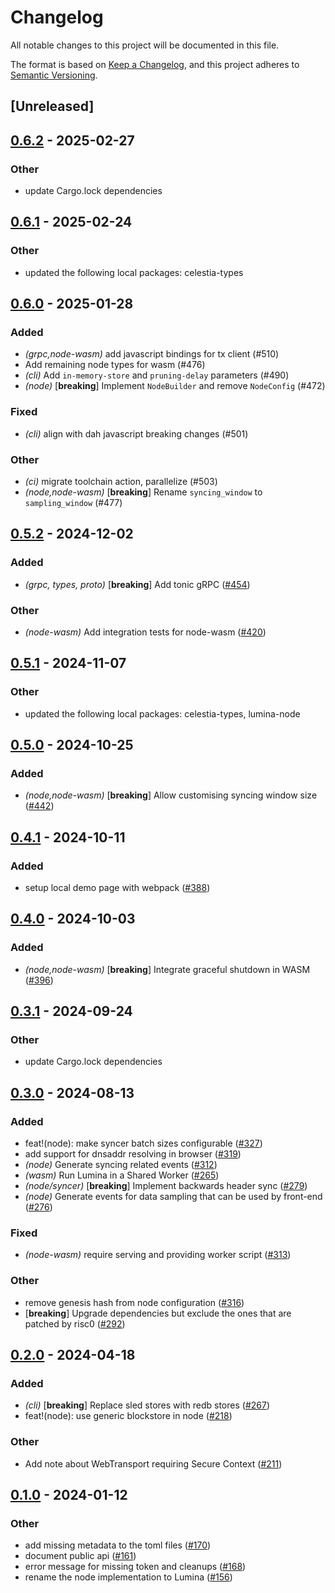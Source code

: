 # Changelog
All notable changes to this project will be documented in this file.

The format is based on [Keep a Changelog](https://keepachangelog.com/en/1.0.0/),
and this project adheres to [Semantic Versioning](https://semver.org/spec/v2.0.0.html).

## [Unreleased]

## [0.6.2](https://github.com/eigerco/lumina/compare/lumina-cli-v0.6.1...lumina-cli-v0.6.2) - 2025-02-27

### Other

- update Cargo.lock dependencies

## [0.6.1](https://github.com/eigerco/lumina/compare/lumina-cli-v0.6.0...lumina-cli-v0.6.1) - 2025-02-24

### Other

- updated the following local packages: celestia-types

## [0.6.0](https://github.com/eigerco/lumina/compare/lumina-cli-v0.5.2...lumina-cli-v0.6.0) - 2025-01-28

### Added

- *(grpc,node-wasm)* add javascript bindings for tx client (#510)
- Add remaining node types for wasm (#476)
- *(cli)* Add `in-memory-store` and `pruning-delay` parameters (#490)
- *(node)* [**breaking**] Implement `NodeBuilder` and remove `NodeConfig` (#472)

### Fixed

- *(cli)* align with dah javascript breaking changes (#501)

### Other

- *(ci)* migrate toolchain action, parallelize (#503)
- *(node,node-wasm)* [**breaking**] Rename `syncing_window` to `sampling_window` (#477)

## [0.5.2](https://github.com/eigerco/lumina/compare/lumina-cli-v0.5.1...lumina-cli-v0.5.2) - 2024-12-02

### Added

- *(grpc, types, proto)* [**breaking**] Add tonic gRPC ([#454](https://github.com/eigerco/lumina/pull/454))

### Other

- *(node-wasm)* Add integration tests for node-wasm ([#420](https://github.com/eigerco/lumina/pull/420))

## [0.5.1](https://github.com/eigerco/lumina/compare/lumina-cli-v0.5.0...lumina-cli-v0.5.1) - 2024-11-07

### Other

- updated the following local packages: celestia-types, lumina-node

## [0.5.0](https://github.com/eigerco/lumina/compare/lumina-cli-v0.4.1...lumina-cli-v0.5.0) - 2024-10-25

### Added

- *(node,node-wasm)* [**breaking**] Allow customising syncing window size ([#442](https://github.com/eigerco/lumina/pull/442))

## [0.4.1](https://github.com/eigerco/lumina/compare/lumina-cli-v0.4.0...lumina-cli-v0.4.1) - 2024-10-11

### Added

- setup local demo page with webpack ([#388](https://github.com/eigerco/lumina/pull/388))

## [0.4.0](https://github.com/eigerco/lumina/compare/lumina-cli-v0.3.1...lumina-cli-v0.4.0) - 2024-10-03

### Added

- *(node,node-wasm)* [**breaking**] Integrate graceful shutdown in WASM ([#396](https://github.com/eigerco/lumina/pull/396))

## [0.3.1](https://github.com/eigerco/lumina/compare/lumina-cli-v0.3.0...lumina-cli-v0.3.1) - 2024-09-24

### Other

- update Cargo.lock dependencies

## [0.3.0](https://github.com/eigerco/lumina/compare/lumina-cli-v0.2.0...lumina-cli-v0.3.0) - 2024-08-13

### Added
- feat!(node): make syncer batch sizes configurable ([#327](https://github.com/eigerco/lumina/pull/327))
- add support for dnsaddr resolving in browser ([#319](https://github.com/eigerco/lumina/pull/319))
- *(node)* Generate syncing related events ([#312](https://github.com/eigerco/lumina/pull/312))
- *(wasm)* Run Lumina in a Shared Worker ([#265](https://github.com/eigerco/lumina/pull/265))
- *(node/syncer)* [**breaking**] Implement backwards header sync ([#279](https://github.com/eigerco/lumina/pull/279))
- *(node)* Generate events for data sampling that can be used by front-end ([#276](https://github.com/eigerco/lumina/pull/276))

### Fixed
- *(node-wasm)* require serving and providing worker script ([#313](https://github.com/eigerco/lumina/pull/313))

### Other
- remove genesis hash from node configuration ([#316](https://github.com/eigerco/lumina/pull/316))
- [**breaking**] Upgrade dependencies but exclude the ones that are patched by risc0 ([#292](https://github.com/eigerco/lumina/pull/292))

## [0.2.0](https://github.com/eigerco/lumina/compare/lumina-cli-v0.1.0...lumina-cli-v0.2.0) - 2024-04-18

### Added
- *(cli)* [**breaking**] Replace sled stores with redb stores ([#267](https://github.com/eigerco/lumina/pull/267))
- feat!(node): use generic blockstore in node ([#218](https://github.com/eigerco/lumina/pull/218))

### Other
- Add note about WebTransport requiring Secure Context ([#211](https://github.com/eigerco/lumina/pull/211))

## [0.1.0](https://github.com/eigerco/lumina/releases/tag/lumina-cli-v0.1.0) - 2024-01-12

### Other
- add missing metadata to the toml files ([#170](https://github.com/eigerco/lumina/pull/170))
- document public api ([#161](https://github.com/eigerco/lumina/pull/161))
- error message for missing token and cleanups ([#168](https://github.com/eigerco/lumina/pull/168))
- rename the node implementation to Lumina ([#156](https://github.com/eigerco/lumina/pull/156))
